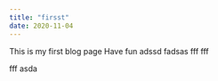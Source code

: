 ```yaml
---
title: "firsst"
date: 2020-11-04
---
```


This is my first blog page
Have fun
adssd
fadsas
fff
fff

fff
asda
